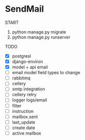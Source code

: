# SendMail
START
1. python manage.py migrate 
2. python manage.py runserver


TODO
- [x] postgresl
- [x] django-environ
- [X] model + api email
- [ ] email model field types to change
- [ ] rabbitmq
- [ ] cellery
- [ ] smtp integration
- [ ] cellery retry
- [ ] logger logs/email
- [ ] filter 
- [ ] instruction
- [ ] mailbox.sent
- [ ] last_update
- [ ] create date
- [ ] active mailbox